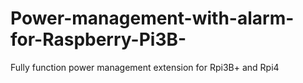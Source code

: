 # Power-management-with-alarm-for-Raspberry-Pi3B-
Fully function power management extension for Rpi3B+ and Rpi4
